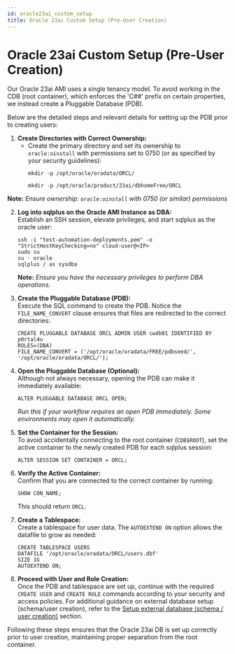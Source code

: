 ```yaml
---
id: oracle23ai_custom_setup
title: Oracle 23ai Custom Setup (Pre-User Creation)
---
```


# Oracle 23ai Custom Setup (Pre-User Creation)

Our Oracle 23ai AMI uses a single tenancy model. To avoid working in the CDB (root container), which enforces the 'C##' prefix on certain properties, we instead create a Pluggable Database (PDB).

Below are the detailed steps and relevant details for setting up the PDB prior to creating users:

1. **Create Directories with Correct Ownership:**  
   - Create the primary directory and set its ownership to `oracle:oinstall` with permissions set to 0750 (or as specified by your security guidelines):
     ```
     mkdir -p /opt/oracle/oradata/ORCL/
     ```
     ```
     mkdir -p /opt/oracle/product/23ai/dbhomeFree/ORCL
     ```
**Note:** *Ensure ownership: `oracle:oinstall` with 0750 (or similar) permissions*

2. **Log into sqlplus on the Oracle AMI Instance as DBA:**  
   Establish an SSH session, elevate privileges, and start sqlplus as the oracle user:
   ```
   ssh -i "test-automation-deployments.pem" -o "StrictHostKeyChecking=no" cloud-user@<IP>
   sudo su
   su - oracle
   sqlplus / as sysdba
   ```
   **Note:** *Ensure you have the necessary privileges to perform DBA operations.*

3. **Create the Pluggable Database (PDB):**  
   Execute the SQL command to create the PDB. Notice the `FILE_NAME_CONVERT` clause ensures that files are redirected to the correct directories:
   ```
   CREATE PLUGGABLE DATABASE ORCL ADMIN USER cwdb01 IDENTIFIED BY p0rtal4u 
   ROLES=(DBA) 
   FILE_NAME_CONVERT = ('/opt/oracle/oradata/FREE/pdbseed/', '/opt/oracle/oradata/ORCL/');
   ```

4. **Open the Pluggable Database (Optional):**  
   Although not always necessary, opening the PDB can make it immediately available:
   ```
   ALTER PLUGGABLE DATABASE ORCL OPEN;
   ```
   *Run this if your workflow requires an open PDB immediately. Some environments may open it automatically.*

5. **Set the Container for the Session:**  
   To avoid accidentally connecting to the root container (`CDB$ROOT`), set the active container to the newly created PDB for each sqlplus session:
   ```
   ALTER SESSION SET CONTAINER = ORCL;
   ```

6. **Verify the Active Container:**  
   Confirm that you are connected to the correct container by running:
   ```
   SHOW CON_NAME;
   ```
   This should return `ORCL`.

7. **Create a Tablespace:**  
   Create a tablespace for user data. The `AUTOEXTEND ON` option allows the datafile to grow as needed:
   ```
   CREATE TABLESPACE USERS 
   DATAFILE '/opt/oracle/oradata/ORCL/users.dbf' 
   SIZE 1G 
   AUTOEXTEND ON;
   ```

8. **Proceed with User and Role Creation:**  
   Once the PDB and tablespace are set up, continue with the required `CREATE USER` and `CREATE ROLE` commands according to your security and access policies. For additional guidance on external database setup (schema/user creation), refer to the [Setup external database (schema / user creation)](external_db_database_transfer.md#setup-external-database-schema--user-creation) section.

Following these steps ensures that the Oracle 23ai DB is set up correctly prior to user creation, maintaining proper separation from the root container.
